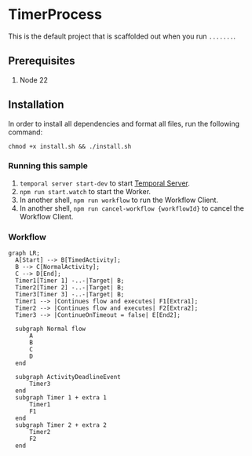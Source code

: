 # TimerProcess

This is the default project that is scaffolded out when you run `.......`.

## Prerequisites

1. Node 22

## Installation

In order to install all dependencies and format all files, run the following command:

```shell
chmod +x install.sh && ./install.sh
```

### Running this sample

1. `temporal server start-dev` to start [Temporal Server](https://github.com/temporalio/cli/#installation).
2. `npm run start.watch` to start the Worker.
3. In another shell, `npm run workflow` to run the Workflow Client.
4. In another shell, `npm run cancel-workflow {workflowId}` to cancel the Workflow Client.

### Workflow

```mermaid
graph LR;
  A[Start] --> B[TimedActivity];
  B --> C[NormalActivity];
  C --> D[End];
  Timer1[Timer 1] -..-|Target| B;
  Timer2[Timer 2] -..-|Target| B;
  Timer3[Timer 3] -..-|Target| B;
  Timer1 --> |Continues flow and executes| F1[Extra1];
  Timer2 --> |Continues flow and executes| F2[Extra2];
  Timer3 --> |ContinueOnTimeout = false| E[End2];

  subgraph Normal flow
      A
      B
      C
      D
  end

  subgraph ActivityDeadlineEvent
      Timer3
  end
  subgraph Timer 1 + extra 1
      Timer1
      F1
  end
  subgraph Timer 2 + extra 2
      Timer2
      F2
  end
```
